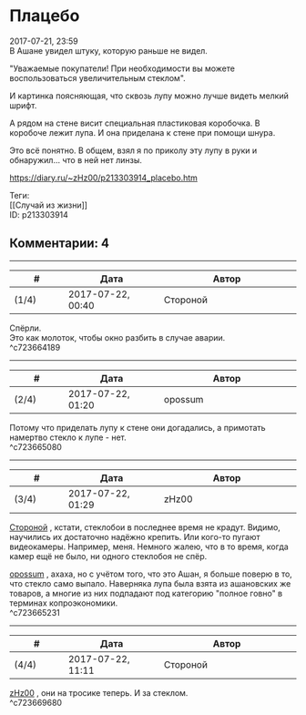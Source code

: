 Плацебо
=======

  
2017-07-21, 23:59  
 В Ашане увидел штуку, которую раньше не видел.   
   
 "Уважаемые покупатели! При необходимости вы можете воспользоваться увеличительным стеклом".   
   
 И картинка поясняющая, что сквозь лупу можно лучше видеть мелкий шрифт.   
   
 А рядом на стене висит специальная пластиковая коробочка. В коробоче лежит лупа. И она приделана к стене при помощи шнура.   
   
 Это всё понятно. В общем, взял я по приколу эту лупу в руки и обнаружил... что в ней нет линзы.   
  
<https://diary.ru/~zHz00/p213303914_placebo.htm>  
  
Теги:  
[[Случай из жизни]]  
ID: p213303914  


Комментарии: 4
--------------

  


---



|         #         |              Дата              |                     Автор                     |           ID           |
| --- | --- | --- | --- |
| (1/4) | 2017-07-22, 00:40 | Стороной | c723664189 |

  
 Спёрли.   
 Это как молоток, чтобы окно разбить в случае аварии.   
 ^c723664189

---



|         #         |              Дата              |                     Автор                     |           ID           |
| --- | --- | --- | --- |
| (2/4) | 2017-07-22, 01:20 | opossum | c723665080 |

  
 Потому что приделать лупу к стене они догадались, а примотать намертво стекло к лупе - нет.   
 ^c723665080

---



|         #         |              Дата              |                     Автор                     |           ID           |
| --- | --- | --- | --- |
| (3/4) | 2017-07-22, 01:29 | zHz00 | c723665231 |

  
  [Стороной](http://1047.diary.ru "И васильки, и я, и тополя")  , кстати, стеклобои в последнее время не крадут. Видимо, научились их достаточно надёжно крепить. Или кого-то пугают видеокамеры. Например, меня. Немного жалею, что в то время, когда камер ещё не было, ни одного стеклобоя не спёр.   
   
  [opossum](http://pssm.diary.ru "электрические муравьи")  , ахаха, но с учётом того, что это Ашан, я больше поверю в то, что стекло само выпало. Наверняка лупа была взята из ашановских же товаров, а многие из них подпадают под категорию "полное говно" в терминах копроэкономики.   
 ^c723665231

---



|         #         |              Дата              |                     Автор                     |           ID           |
| --- | --- | --- | --- |
| (4/4) | 2017-07-22, 11:11 | Стороной | c723669680 |

  
  [zHz00](https://zHz00.diary.ru "Untitled")  , они на тросике теперь. И за стеклом.   
 ^c723669680